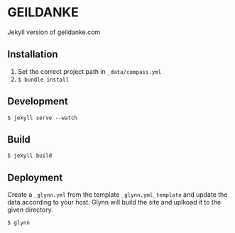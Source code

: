 # GEILDANKE
Jekyll version of geildanke.com

## Installation

1. Set the correct project path in `_data/compass.yml`
2. `$ bundle install`

## Development

`$ jekyll serve --watch`

## Build

`$ jekyll build`

## Deployment

Create a `_glynn.yml` from the template `_glynn.yml_template` and update the data according to your host.
Glynn will build the site and uplkoad it to the given directory.

`$ glynn`
